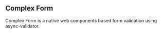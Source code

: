 ## Complex Form

Complex Form is a native web components based form validation using async-validator.